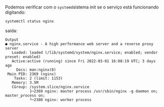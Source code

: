 
Podemos verificar com o `systemd`sistema init se o serviço está funcionando digitando:

```bash
systemctl status nginx
```

saída:

```
Output
● nginx.service - A high performance web server and a reverse proxy server
   Loaded: loaded (/lib/systemd/system/nginx.service; enabled; vendor preset: enabled)
   Active:active (running) since Fri 2022-03-01 16:08:19 UTC; 3 days ago
     Docs: man:nginx(8)
 Main PID: 2369 (nginx)
    Tasks: 2 (limit: 1153)
   Memory: 3.5M
   CGroup: /system.slice/nginx.service
           ├─2369 nginx: master process /usr/sbin/nginx -g daemon on; master_process on;
           └─2380 nginx: worker process

```